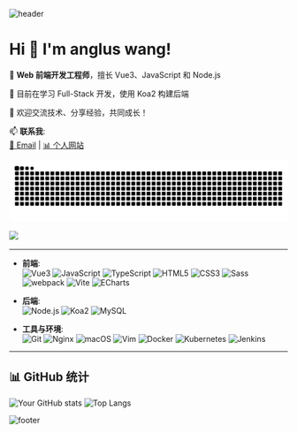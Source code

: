 ![header](https://capsule-render.vercel.app/api?type=waving&color=0:EF4444,100:3B82F6&height=150&section=header)

# Hi 👋 I'm **anglus wang**!

🔭 **Web 前端开发工程师**，擅长 Vue3、JavaScript 和 Node.js

🌱 目前在学习 Full-Stack 开发，使用 Koa2 构建后端

💬 欢迎交流技术、分享经验，共同成长！

📫 **联系我**:  
[📧 Email](mailto:angluswang@gmail.com) | [📊 个人网站](https://angluswang.com)

![](https://raw.githubusercontent.com/AnglusWang/angluswang/output/github-contribution-grid-snake.svg)

![](https://komarev.com/ghpvc/?username=angluswang&color=blue&style=flat-square&layout=compact)

---

- **前端**:  
  ![Vue3](https://img.shields.io/badge/Vue3-4FC08D?style=flat&logo=vue.js&logoColor=white)
  ![JavaScript](https://img.shields.io/badge/JavaScript-F7DF1E?style=flat&logo=javascript&logoColor=black)
  ![TypeScript](https://img.shields.io/badge/TypeScript-3178C6?style=flat&logo=typescript&logoColor=white)
  ![HTML5](https://img.shields.io/badge/HTML5-E34F26?style=flat&logo=html5&logoColor=white)
  ![CSS3](https://img.shields.io/badge/CSS3-1572B6?style=flat&logo=css3&logoColor=white)
  ![Sass](https://img.shields.io/badge/Sass-CC6699?logo=sass&logoColor=white&style=flat)
  ![webpack](https://img.shields.io/badge/webpack-8dd6f9?style=flat&logo=webpack&logoColor=white)
  ![Vite](https://img.shields.io/badge/Vite-646CFF?logo=vite&logoColor=white&style=flat)
  ![ECharts](https://img.shields.io/badge/ECharts-4B8BBE?logo=apacheecharts&logoColor=white&style=flat)

- **后端**:  
  ![Node.js](https://img.shields.io/badge/Node.js-339933?style=flat&logo=node.js&logoColor=white)
  ![Koa2](https://img.shields.io/badge/Koa-333333?style=flat&logo=koa&logoColor=white)
  ![MySQL](https://img.shields.io/badge/MySQL-4479A1?logo=mysql&logoColor=white&style=flat)

- **工具与环境**:  
  ![Git](https://img.shields.io/badge/Git-F05032?style=flat&logo=git&logoColor=white)
  ![Nginx](https://img.shields.io/badge/Nginx-009639?logo=nginx&logoColor=white&style=flat)
  ![macOS](https://img.shields.io/badge/macOS-000000?style=flat&logo=apple&logoColor=white)
  ![Vim](https://img.shields.io/badge/Vim-019733?style=flat&logo=vim&logoColor=white)
  ![Docker](https://img.shields.io/badge/Docker-2496ED?logo=docker&logoColor=white&style=flat)
  ![Kubernetes](https://img.shields.io/badge/Kubernetes-326CE5?logo=kubernetes&logoColor=white&style=flat)
  ![Jenkins](https://img.shields.io/badge/Jenkins-D24939?logo=jenkins&logoColor=white&style=flat)

---

## 📊 GitHub 统计

![Your GitHub stats](https://github-readme-stats.vercel.app/api?username=angluswang&show_icons=true&theme=vue)
![Top Langs](https://github-readme-stats.vercel.app/api/top-langs/?username=angluswang&layout=compact&theme=vue)

![footer](https://capsule-render.vercel.app/api?type=waving&color=0:3B82F6,100:EF4444&height=150&section=footer)
